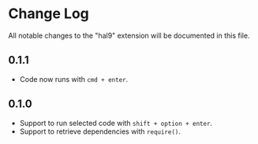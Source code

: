 # Change Log

All notable changes to the "hal9" extension will be documented in this file.

## 0.1.1

- Code now runs with `cmd + enter`.

## 0.1.0

- Support to run selected code with `shift + option + enter`.
- Support to retrieve dependencies with `require()`.
